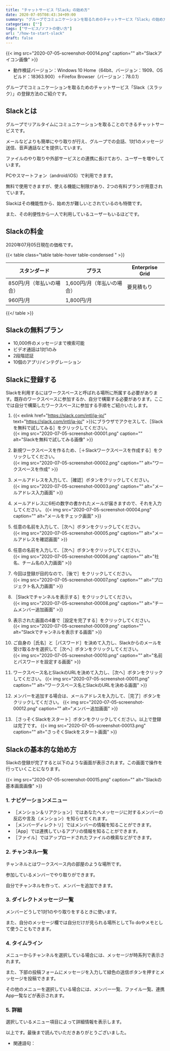 ```yaml
---
title: "チャットサービス「Slack」の始め方"
date: 2020-07-05T08:43:34+09:00
summary: "グループでコミュニケーションを取るためのチャットサービス「Slack」の始め方のご紹介です。"
categories: [""]
tags: ["サービス/ソフトの使い方"]
url: "/how-to-start-slack"
draft: false
---
```


{{< img src="2020-07-05-screenshot-00014.png" caption="" alt="Slackアイコン画像" >}}

- 動作検証バージョン：Windows 10 Home（64bit、バージョン：1909、OSビルド：18363.900）＋Firefox Browser（バージョン：78.0.1）

グループでコミュニケーションを取るためのチャットサービス「Slack（スラック）」の登録方法のご紹介です。

## Slackとは

グループでリアルタイムにコミュニケーションを取ることのできるチャットサービスです。

メールなどよりも簡単にやり取りが行え、グループでの会話、1対1のメッセージ送信、音声通話などを提供しています。

ファイルのやり取りや外部サービスとの連携に長けており、ユーザーを増やしています。

PCやスマートフォン（android/iOS）で利用できます。

無料で使用できますが、使える機能に制限があり、2つの有料プランが用意されています。

Slackはその機能性から、始め方が難しいとされているのも特徴です。

また、その利便性から一人で利用しているユーザーもいるほどです。

## Slackの料金

2020年07月05日現在の価格です。

{{< table class="table table-hover table-condensed " >}}

スタンダード|プラス|Enterprise Grid
---|---|---
850円/月（年払いの場合）|1,600円/月（年払いの場合）|要見積もり
960円/月|1,800円/月|

{{</ table >}}

## Slackの無料プラン

- 10,000件のメッセージまで検索可能
- ビデオ通話は1対1のみ
- 2段階認証
- 10個のアプリ/インテグレーション

## Slackに登録する

Slackを利用するにはワークスペースと呼ばれる場所に所属する必要があります。既存のワークスペースに参加するか、自分で構築する必要があります。ここでは自分で構築したワークスペースに参加する手順をご紹介いたします。

1. {{< exlink href="https://slack.com/intl/ja-jp/" text="https://slack.com/intl/ja-jp/" >}}にブラウザでアクセスして、［Slackを無料で試してみる］をクリックしてください。  
{{< img src="2020-07-05-screenshot-00001.png" caption="" alt="Slackを無料で試してみる画像" >}}

2. 新規ワークスペースを作るため、［＋Slackワークスペースを作成する］をクリックしてください。  
{{< img src="2020-07-05-screenshot-00002.png" caption="" alt="ワークスペースを作成" >}}

3. メールアドレスを入力して、［確認］ボタンをクリックしてください。  
{{< img src="2020-07-05-screenshot-00003.png" caption="" alt="メールアドレス入力画面" >}}

4. メールアドレスに6桁の数字の書かれたメールが届きますので、それを入力してください。
{{< img src="2020-07-05-screenshot-00004.png" caption="" alt="メールをチェック画面" >}}

5. 任意の名前を入力して、［次へ］ボタンをクリックしてください。  
{{< img src="2020-07-05-screenshot-00005.png" caption="" alt="メールアドレスを確認画面" >}}

6. 任意の名前を入力して、［次へ］ボタンをクリックしてください。  
{{< img src="2020-07-05-screenshot-00006.png" caption="" alt="社名、チーム名の入力画面" >}}

7. 今回は登録が目的なので、［後で］をクリックしてください。  
{{< img src="2020-07-05-screenshot-00007.png" caption="" alt="プロジェクト名入力画面" >}}

8. ［Slackでチャンネルを表示する］をクリックしてください。  
{{< img src="2020-07-05-screenshot-00008.png" caption="" alt="チームメンバー追加画面" >}}

9. 表示された画面の4番で［設定を完了する］をクリックしてください。  
{{< img src="2020-07-05-screenshot-00009.png" caption="" alt="Slackでチャンネルを表示する画面" >}}

10. ご自身の［氏名］と［パスワード］を決めて入力し、Slackからのメールを受け取るかを選択して［次へ］ボタンをクリックしてください。  
{{< img src="2020-07-05-screenshot-00010.png" caption="" alt="名前とパスワードを設定する画面" >}}

11. ワークスペース名とSlackのURLを決めて入力し、［次へ］ボタンをクリックしてください。
{{< img src="2020-07-05-screenshot-00011.png" caption="" alt="ワークスペース名とSlackのURLを決める画面" >}}

12. メンバーを追加する場合は、メールアドレスを入力して、［完了］ボタンをクリックしてください。
{{< img src="2020-07-05-screenshot-00012.png" caption="" alt="メンバー追加画面" >}}

13. ［さっそくSlackをスタート］ボタンをクリックしてください。以上で登録は完了です。
{{< img src="2020-07-05-screenshot-00013.png" caption="" alt="さっそくSlackをスタート画面" >}}

## Slackの基本的な始め方

Slackの登録が完了すると以下のような画面が表示されます。この画面で操作を行っていくことになります。

{{< img src="2020-07-05-screenshot-00015.png" caption="" alt="Slackの基本画面画像" >}}

### 1. ナビゲーションメニュー

- ［メンション＆リアクション］ではあなたへメッセージに対するメンバーの反応や言及（メンション）を知らせてくれます。
- ［メンバーディレクトリ］ではメンバーの情報を知ることができます。
- ［App］では連携しているアプリの情報を知ることができます。
- ［ファイル］ではアップロードされたファイルの検索などができます。

### 2. チャンネル一覧

チャンネルとはワークスペース内の部屋のような場所です。

参加しているメンバーでやり取りができます。

自分でチャンネルを作って、メンバーを追加できます。

### 3. ダイレクトメッセージ一覧

メンバーどうしで1対1のやり取りをするときに使います。

また、自分のメッセージ欄では自分だけが見られる場所としてTo doやメモとして使うこともできます。

### 4. タイムライン

メニューからチャンネルを選択している場合には、メッセージが時系列で表示されます。

また、下部の投稿フォームにメッセージを入力して緑色の送信ボタンを押すとメッセージを投稿できます。

その他のメニューを選択している場合には、メンバー一覧、ファイル一覧、連携App一覧などが表示されます。

### 5. 詳細

選択しているメニュー項目によって詳細情報を表示します。

以上です。最後まで読んでいただきありがとうございました。

- 関連語句：
